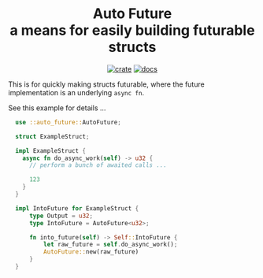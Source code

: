 <div align="center">
  <h1>
    Auto Future<br>
    a means for easily building futurable structs
  </h1>

  [![crate](https://img.shields.io/crates/v/auto-future.svg)](https://crates.io/crates/auto-future)
  [![docs](https://docs.rs/auto-future/badge.svg)](https://docs.rs/auto-future)
</div>

This is for quickly making structs futurable, where the future implementation is an underlying `async fn`.

See this example for details ...

```rust
  use ::auto_future::AutoFuture;

  struct ExampleStruct;

  impl ExampleStruct {
    async fn do_async_work(self) -> u32 {
      // perform a bunch of awaited calls ...

      123
    }
  }

  impl IntoFuture for ExampleStruct {
      type Output = u32;
      type IntoFuture = AutoFuture<u32>;

      fn into_future(self) -> Self::IntoFuture {
          let raw_future = self.do_async_work();
          AutoFuture::new(raw_future)
      }
  }
```

